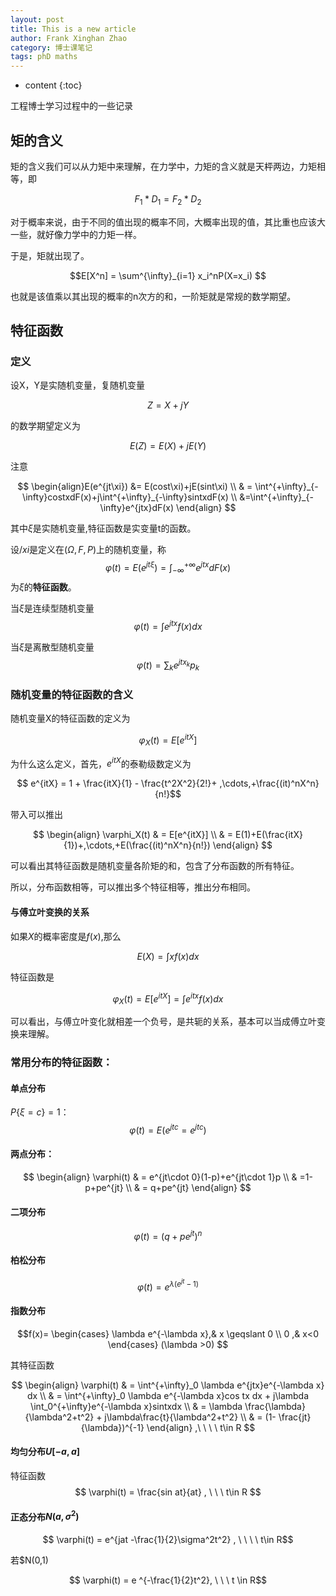 ```yaml
---
layout: post
title: This is a new article
author: Frank Xinghan Zhao
category: 博士课笔记
tags: phD maths
---
```


* content
{:toc}

工程博士学习过程中的一些记录






## 矩的含义

矩的含义我们可以从力矩中来理解，在力学中，力矩的含义就是天枰两边，力矩相等，即

$$ F_1*D_1=F_2*D_2$$

对于概率来说，由于不同的值出现的概率不同，大概率出现的值，其比重也应该大一些，就好像力学中的力矩一样。

于是，矩就出现了。

$$E[X^n] = \sum^{\infty}_{i=1} x_i^nP(X=x_i) $$

也就是该值乘以其出现的概率的n次方的和，一阶矩就是常规的数学期望。

## 特征函数

### 定义

设X，Y是实随机变量，复随机变量

$$Z=X+jY$$

的数学期望定义为

$$E(Z) = E(X)+jE(Y)$$

注意

$$
\begin{align}E(e^{jt\xi}) &= E(cost\xi)+jE(sint\xi) \\ & = \int^{+\infty}_{-\infty}costxdF(x)+j\int^{+\infty}_{-\infty}sintxdF(x) \\ &=\int^{+\infty}_{-\infty}e^{jtx}dF(x)
\end{align}
$$

其中$\xi$是实随机变量,特征函数是实变量t的函数。

设$/xi$是定义在$(\Omega,F,P)$上的随机变量，称
$$
\varphi(t) = E(e^{jt\xi}) = \int^{+\infty}_{-\infty}e^{jtx}dF(x)
$$
为$\xi$的**特征函数**。

当$\xi$是连续型随机变量
$$\varphi(t) = \int e^{jtx}f(x)dx$$

当$\xi$是离散型随机变量
$$\varphi(t) = \sum_k e^{jtx_k}p_k$$


### 随机变量的特征函数的含义

随机变量X的特征函数的定义为

$$\varphi_X(t) = E[e^{itX}]$$

为什么这么定义，首先，$e^{itX}$的泰勒级数定义为

$$ e^{itX} = 1 + \frac{itX}{1} - \frac{t^2X^2}{2!}+ ,\cdots,+\frac{(it)^nX^n}{n!}$$

带入可以推出

$$
\begin{align}
\varphi_X(t) & = E[e^{itX}] \\
& = E(1)+E(\frac{itX}{1})+,\cdots,+E(\frac{(it)^nX^n}{n!}) 
\end{align}
$$

可以看出其特征函数是随机变量各阶矩的和，包含了分布函数的所有特征。

所以，分布函数相等，可以推出多个特征相等，推出分布相同。

#### 与傅立叶变换的关系

如果$X$的概率密度是$f(x)$,那么

$$E(X) = \int x f(x)dx$$

特征函数是

$$\varphi_X(t) = E[e^{itX}] = \int e^{itx}f(x)dx$$

可以看出，与傅立叶变化就相差一个负号，是共轭的关系，基本可以当成傅立叶变换来理解。


### 常用分布的特征函数：

#### 单点分布 
$P\{\xi = c\} = 1$：
$$\varphi(t) = E(e^{jtc} = e^{jtc})$$

#### 两点分布：

$$
\begin{align}
\varphi(t) & = e^{jt\cdot 0}(1-p)+e^{jt\cdot 1}p \\
& =1-p+pe^{jt} \\
& = q+pe^{jt}
\end{align}
$$

#### 二项分布

$$\varphi(t)=(q+pe^{jt})^n$$

#### 柏松分布

$$\varphi(t)=e^{\lambda(e^{jt}-1)}$$

#### 指数分布

$$f(x)= \begin{cases}
\lambda e^{-\lambda x},& x \geqslant 0  \\
0 ,& x<0
\end{cases}
(\lambda >0)
$$

其特征函数

$$ 
\begin{align}
\varphi(t) & = \int^{+\infty}_0 \lambda e^{jtx}e^{-\lambda x} dx \\
& = \int^{+\infty}_0 \lambda e^{-\lambda x}cos tx dx + j\lambda \int_0^{+\infty}e^{-\lambda x}sintxdx \\
& = \lambda \frac{\lambda}{\lambda^2+t^2} + j\lambda\frac{t}{\lambda^2+t^2}
\\ & = (1- \frac{jt}{\lambda})^{-1} 
\end{align}
,\ \ \ \  t\in R
$$
   
#### 均匀分布$U[-a,a]$

特征函数
$$
\varphi(t) = \frac{sin at}{at} , \ \ \ t\in R
$$

#### 正态分布$N(a,\sigma^2)$

$$
\varphi(t) = e^{jat -\frac{1}{2}\sigma^2t^2} , \ \ \ \ t\in R$$

若$N(0,1)

$$ \varphi(t) = e ^{-\frac{1}{2}t^2}, \ \ \ t \in R$$





